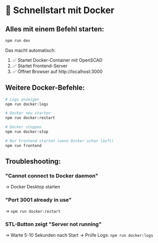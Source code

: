# 🚀 Schnellstart mit Docker

## Alles mit einem Befehl starten:

```bash
npm run dev
```

Das macht automatisch:
1. ✅ Startet Docker-Container mit OpenSCAD
2. ✅ Startet Frontend-Server
3. ✅ Öffnet Browser auf http://localhost:3000

## Weitere Docker-Befehle:

```bash
# Logs anzeigen
npm run docker:logs

# Docker neu starten
npm run docker:restart

# Docker stoppen
npm run docker:stop

# Nur Frontend starten (wenn Docker schon läuft)
npm run frontend
```

## Troubleshooting:

### "Cannot connect to Docker daemon"
→ Docker Desktop starten

### "Port 3001 already in use"
→ `npm run docker:restart`

### STL-Button zeigt "Server not running"
→ Warte 5-10 Sekunden nach Start
→ Prüfe Logs: `npm run docker:logs`